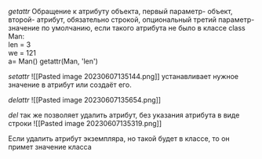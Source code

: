 _getattr_ 
Обращение к атрибуту объекта, первый параметр- объект, второй- атрибут, обязательно строкой, опциональный третий параметр- значение по умолчанию, если такого атрибута не было в классе
class Man:  
    len = 3  
    we = 121  
a= Man()
getattr(Man, 'len')

_setattr_
![[Pasted image 20230607135144.png]]
устанавливает нужное значение в атрибут или создаёт его.

_delattr_
![[Pasted image 20230607135654.png]]

_del_ так же позволяет удалить атрибут, без указания атрибута в виде строки
![[Pasted image 20230607135319.png]]

Если удалить атрибут экземпляра, но такой будет в классе, то он примет значение класса



